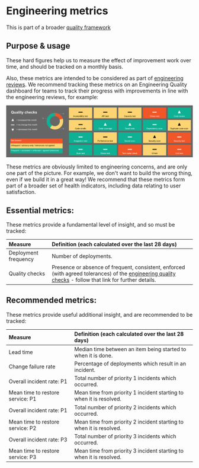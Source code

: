 # Engineering metrics

This is part of a broader [quality framework](README.md)

## Purpose & usage

These hard figures help us to measure the effect of improvement work over time, and should be tracked on a monthly basis.

Also, these metrics are intended to be considered as part of [engineering reviews](review.md). We recommend tracking these metrics on an Engineering Quality dashboard for teams to track their progress with improvements in line with the engineering reviews, for example:

![Example Dashboard](images/quality-dashboard.png)

These metrics are obviously limited to engineering concerns, and are only one part of the picture. For example, we don't want to build the wrong thing, even if we build it in a great way! We recommend that these metrics form part of a broader set of health indicators, including data relating to user satisfaction.

## Essential metrics:

These metrics provide a fundamental level of insight, and so must be tracked:

| Measure | Definition (each calculated over the last 28 days) |
|:---|:---|
| Deployment frequency | Number of deployments.
| Quality checks | Presence or absence of frequent, consistent, enforced (with agreed tolerances) of the [engineering quality checks](quality-checks.md) - follow that link for further details.

## Recommended metrics:

These metrics provide useful additional insight, and are recommended to be tracked:

| Measure | Definition (each calculated over the last 28 days) |
|:---|:---|
| Lead time | Median time between an item being started to when it is done.
| Change failure rate | Percentage of deployments which result in an incident.
| Overall incident rate: P1 | Total number of priority 1 incidents which occurred.
| Mean time to restore service: P1 | Mean time from priority 1 incident starting to when it is resolved.
| Overall incident rate: P1 | Total number of priority 2 incidents which occurred.
| Mean time to restore service: P2 | Mean time from priority 2 incident starting to when it is resolved.
| Overall incident rate: P3 | Total number of priority 3 incidents which occurred.
| Mean time to restore service: P3 | Mean time from priority 3 incident starting to when it is resolved.
